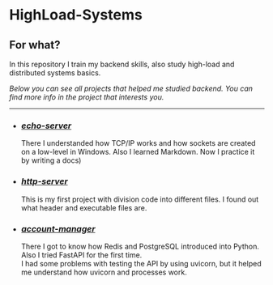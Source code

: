 # HighLoad-Systems

## For what?
In this repository I train my backend skills, also study high-load and
distributed systems basics.

*Below you can see all projects that helped me studied backend. You can find more info
in the project that interests you.*
___
* ### __*[echo-server](https://github.com/bug00n/HighLoad-Systems/tree/main/echo-server-cpp)*__
  
  There I understanded how TCP/IP works and how sockets are created on a low-level in Windows.
  Also I learned Markdown. Now I practice it by writing a docs)
  
* ### __*[http-server](https://github.com/bug00n/HighLoad-Systems/tree/main/HTTP-server-cpp)*__
  
  This is my first project with division code into different files.
  I found out what header and executable files are.
  
* ### __*[account-manager](https://github.com/bug00n/HighLoad-Systems/tree/main/API%2BRedis%2BPostgreSQL-py)*__
  
  There I got to know how Redis and PostgreSQL introduced into Python.
  Also I tried FastAPI for the first time.  
  I had some problems with testing the API by using uvicorn, but
  it helped me understand how uvicorn and processes work.
